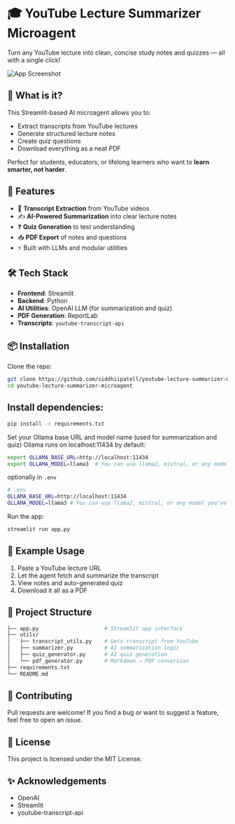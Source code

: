 # 🎓 YouTube Lecture Summarizer Microagent

Turn any YouTube lecture into clean, concise study notes and quizzes — all with a single click!

![App Screenshot](https://github.com/siddhiipatell/youtube-lecture-summarizer-microagent/raw/main/assets/demo.gif)

## 🧠 What is it?

This Streamlit-based AI microagent allows you to:
- Extract transcripts from YouTube lectures
- Generate structured lecture notes
- Create quiz questions
- Download everything as a neat PDF

Perfect for students, educators, or lifelong learners who want to **learn smarter, not harder**.

## 🚀 Features

- 📄 **Transcript Extraction** from YouTube videos
- ✍️ **AI-Powered Summarization** into clear lecture notes
- ❓ **Quiz Generation** to test understanding
- 📥 **PDF Export** of notes and questions
- ⚡️ Built with LLMs and modular utilities

## 🛠️ Tech Stack

- **Frontend**: Streamlit
- **Backend**: Python
- **AI Utilities**: OpenAI LLM (for summarization and quiz)
- **PDF Generation**: ReportLab
- **Transcripts**: `youtube-transcript-api`

## 📦 Installation

Clone the repo:

```bash
git clone https://github.com/siddhiipatell/youtube-lecture-summarizer-microagent.git
cd youtube-lecture-summarizer-microagent
```

## Install dependencies:

```bash
pip install -r requirements.txt
```

Set your Ollama base URL and model name (used for summarization and quiz)
Ollama runs on localhost:11434 by default:

```bash
export OLLAMA_BASE_URL=http://localhost:11434
export OLLAMA_MODEL=llama3  # You can use llama2, mistral, or any model you've pulled
```

optionally in ```.env```

```bash
# .env
OLLAMA_BASE_URL=http://localhost:11434
OLLAMA_MODEL=llama3 # You can use llama2, mistral, or any model you've pulled
```

Run the app:

```bash
streamlit run app.py
```

## 🧪 Example Usage
1. Paste a YouTube lecture URL
2. Let the agent fetch and summarize the transcript
3. View notes and auto-generated quiz
4. Download it all as a PDF

## 📁 Project Structure

```bash
├── app.py                     # Streamlit app interface
├── utils/
│   ├── transcript_utils.py    # Gets transcript from YouTube
│   ├── summarizer.py          # AI summarization logic
│   ├── quiz_generator.py      # AI quiz generation
│   └── pdf_generator.py       # Markdown → PDF conversion
├── requirements.txt
└── README.md
```

## 🙌 Contributing
Pull requests are welcome! If you find a bug or want to suggest a feature, feel free to open an issue.

## 📄 License
This project is licensed under the MIT License.

## ✨ Acknowledgements
- OpenAI
- Streamlit
- youtube-transcript-api

